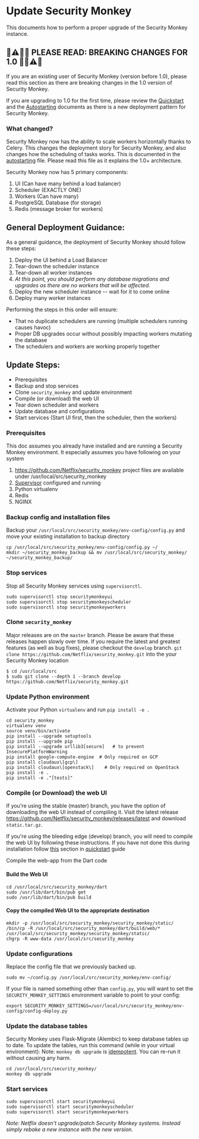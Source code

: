 Update Security Monkey
======================
This documents how to perform a proper upgrade of the Security Monkey instance.

🚨⚠️🥁🎺 PLEASE READ: BREAKING CHANGES FOR 1.0 🎺🥁⚠️🚨
--------------
If you are an existing user of Security Monkey (version before 1.0), please read this section as there are breaking changes in the
1.0 version of Security Monkey.

If you are upgrading to 1.0 for the first time, please review the [Quickstart](quickstart.md) and the [Autostarting](autostarting.md)
documents as there is a new deployment pattern for Security Monkey.

### What changed?
Security Monkey now has the ability to scale workers horizontally thanks to Celery. This changes the deployment story for
Security Monkey, and also changes how the scheduling of tasks works. This is documented in the [autostarting](autostarting.md)
file. Please read this file as it explains the 1.0+ architecture.

Security Monkey now has 5 primary components:
1. UI (Can have many behind a load balancer)
1. Scheduler (EXACTLY ONE)
1. Workers (Can have many)
1. PostgreSQL Database (for storage)
1. Redis (message broker for workers)


General Deployment Guidance:
------------------
As a general guidance, the deployment of Security Monkey should follow these steps:
1. Deploy the UI behind a Load Balancer
1. Tear-down the scheduler instance
1. Tear-down all worker instances
1. *At this point, you should perform any database migrations and upgrades as there are no workers that will be affected.*
1. Deploy the new scheduler instance -- wait for it to come online
1. Deploy many worker instances

Performing the steps in this order will ensure:
- That no duplicate schedulers are running (multiple schedulers running causes havoc)
- Proper DB upgrades occur without possibly impacting workers mutating the database
- The schedulers and workers are working properly together

Update Steps:
-----------
-   Prerequisites
-   Backup and stop services
-   Clone `security_monkey` and update environment
-   Compile (or download) the web UI
-   Tear down scheduler and workers
-   Update database and configurations
-   Start services (Start UI first, then the scheduler, then the workers)

### Prerequisites

This doc assumes you already have installed and are running a Security Monkey environment. It especially assumes you have following on your system
1. https://github.com/Netflix/security_monkey project files are available under /usr/local/src/security_monkey
1. [Supervisor](http://supervisord.org/) configured and running
1. Python virtualenv
1. Redis
1. NGINX

### Backup config and installation files

Backup your `/usr/local/src/security_monkey/env-config/config.py` and move your existing installation to backup directory

```
cp /usr/local/src/security_monkey/env-config/config.py ~/
mkdir ~/security_monkey_backup && mv /usr/local/src/security_monkey/ ~/security_monkey_backup/
```

### Stop services

Stop all Security Monkey services using `supervisorctl`.

```
sudo supervisorctl stop securitymonkeyui
sudo supervisorctl stop securitymonkeyscheduler
sudo supervisorctl stop securitymonkeyworkers
```

### Clone `security_monkey`

Major releases are on the `master` branch. Please be aware that these releases happen slowly over time. If you require the latest and greatest features (as well as bug fixes), please checkout the `develop` branch.
`git clone https://github.com/Netflix/security_monkey.git` into the your Security Monkey location

```
$ cd /usr/local/src
$ sudo git clone --depth 1 --branch develop https://github.com/Netflix/security_monkey.git
```

### Update Python environment

Activate your Python `virtualenv` and run `pip install -e .`
```
cd security_monkey
virtualenv venv
source venv/bin/activate
pip install --upgrade setuptools
pip install --upgrade pip
pip install --upgrade urllib3[secure]   # to prevent InsecurePlatformWarning
pip install google-compute-engine  # Only required on GCP
pip install cloudaux\[gcp\]
pip install cloudaux\[openstack\]    # Only required on OpenStack
pip install -e .
pip install -e ."[tests]"
```

### Compile (or Download) the web UI
If you're using the stable (master) branch, you have the option of downloading the web UI instead of compiling it. Visit the latest release <https://github.com/Netflix/security_monkey/releases/latest> and download `static.tar.gz`.

If you're using the bleeding edge (develop) branch, you will need to compile the web UI by following these instructions.
If you have not done this during installation follow [this](quickstart.md#compile-or-download-the-web-ui) section in [quickstart](quickstart.md) guide

Compile the web-app from the Dart code

#### Build the Web UI
```
cd /usr/local/src/security_monkey/dart
sudo /usr/lib/dart/bin/pub get
sudo /usr/lib/dart/bin/pub build
```

#### Copy the compiled Web UI to the appropriate destination

```
mkdir -p /usr/local/src/security_monkey/security_monkey/static/
/bin/cp -R /usr/local/src/security_monkey/dart/build/web/* /usr/local/src/security_monkey/security_monkey/static/
chgrp -R www-data /usr/local/src/security_monkey
```

### Update configurations

Replace the config file that we previously backed up.

```
sudo mv ~/config.py /usr/local/src/security_monkey/env-config/
```

If your file is named something other than `config.py`, you will want to set the `SECURITY_MONKEY_SETTINGS` environment variable to point to your config:

```
export SECURITY_MONKEY_SETTINGS=/usr/local/src/security_monkey/env-config/config-deploy.py
```

### Update the database tables

Security Monkey uses Flask-Migrate (Alembic) to keep database tables up to date. To update the tables, run this command (while
in your virtual environment):
Note: `monkey db upgrade` is [idempotent](https://www.google.com/search?safe=active&q=Dictionary#dobs=Idempotent). You can re-run it without causing any harm.

```
cd /usr/local/src/security_monkey/
monkey db upgrade
```

### Start services
```
sudo supervisorctl start securitymonkeyui
sudo supervisorctl start securitymonkeyscheduler
sudo supervisorctl start securitymonkeyworkers
```
*Note:*
*Netflix doesn't upgrade/patch Security Monkey systems. Instead simply rebake a new instance with the new version.*
